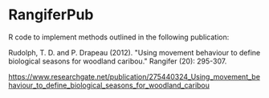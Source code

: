 # RangiferPub
R code to implement methods outlined in the following publication:

Rudolph, T. D. and P. Drapeau (2012). "Using movement behaviour to define biological seasons for woodland caribou." Rangifer (20): 295-307.

https://www.researchgate.net/publication/275440324_Using_movement_behaviour_to_define_biological_seasons_for_woodland_caribou
